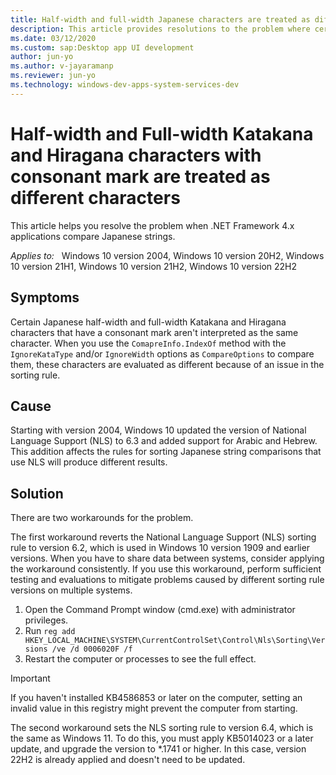 ```yaml
---
title: Half-width and full-width Japanese characters are treated as different characters
description: This article provides resolutions to the problem where certain half-width and full-width Katakana and Hiragana characters with a consonant mark aren't compared properly by the .NET Framework 4.x applications.
ms.date: 03/12/2020
ms.custom: sap:Desktop app UI development
author: jun-yo
ms.author: v-jayaramanp
ms.reviewer: jun-yo
ms.technology: windows-dev-apps-system-services-dev
---
```


# Half-width and Full-width Katakana and Hiragana characters with consonant mark are treated as different characters

This article helps you resolve the problem when .NET Framework 4.x applications compare Japanese strings.

_Applies to:_ &nbsp; Windows 10 version 2004, Windows 10 version 20H2, Windows 10 version 21H1, Windows 10 version 21H2, Windows 10 version 22H2  

## Symptoms

Certain Japanese half-width and full-width Katakana and Hiragana characters that have a consonant mark aren't interpreted as the same character. When you use the `ComapreInfo.IndexOf` method with the `IgnoreKataType` and/or `IgnoreWidth` options as `CompareOptions` to compare them, these characters are evaluated as different because of an issue in the sorting rule.

## Cause

Starting with version 2004, Windows 10 updated the version of National Language Support (NLS) to 6.3 and added support for Arabic and Hebrew. This addition affects the rules for sorting Japanese  string comparisons that use NLS will produce different results.

## Solution

There are two workarounds for the problem.

The first workaround reverts the National Language Support (NLS) sorting rule to version 6.2, which is used in Windows 10 version 1909 and earlier versions. When you have to share data between systems, consider applying the workaround consistently. If you use this workaround, perform sufficient testing and evaluations to mitigate problems caused by different sorting rule versions on multiple systems.

1. Open the Command Prompt window (cmd.exe) with administrator privileges.
1. Run `reg add HKEY_LOCAL_MACHINE\SYSTEM\CurrentControlSet\Control\Nls\Sorting\Versions /ve /d 0006020F /f`
1. Restart the computer or processes to see the full effect.

> [!IMPORTANT]
> If you haven't installed KB4586853 or later on the computer, setting an invalid value in this registry might prevent the computer from starting.

The second workaround sets the NLS sorting rule to version 6.4, which is the same as Windows 11. To do this, you must apply KB5014023 or a later update, and upgrade the version to *.1741 or higher. In this case, version 22H2 is already applied and doesn't need to be updated.
